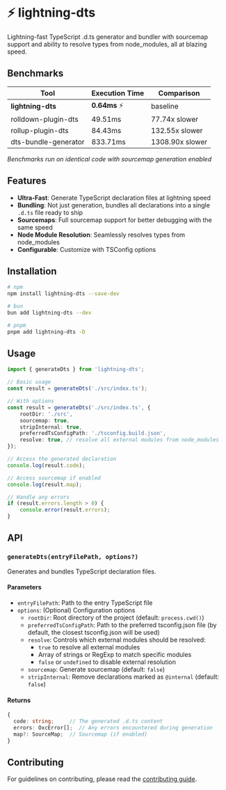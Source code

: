 # ⚡️ lightning-dts

Lightning-fast TypeScript .d.ts generator and bundler with sourcemap support and ability to resolve types from node_modules, all at blazing speed.

## Benchmarks

| Tool                 | Execution Time | Comparison      |
| -------------------- | -------------- | --------------- |
| **lightning-dts**    | **0.64ms** ⚡️ | baseline        |
| rolldown-plugin-dts  | 49.51ms        | 77.74x slower   |
| rollup-plugin-dts    | 84.43ms        | 132.55x slower  |
| dts-bundle-generator | 833.71ms       | 1308.90x slower |

_Benchmarks run on identical code with sourcemap generation enabled_

## Features

- **Ultra-Fast**: Generate TypeScript declaration files at lightning speed
- **Bundling**: Not just generation, bundles all declarations into a single `.d.ts` file ready to ship
- **Sourcemaps**: Full sourcemap support for better debugging with the same speed
- **Node Module Resolution**: Seamlessly resolves types from node_modules
- **Configurable**: Customize with TSConfig options

## Installation

```bash
# npm
npm install lightning-dts --save-dev

# bun
bun add lightning-dts --dev

# pnpm
pnpm add lightning-dts -D
```

## Usage

```typescript
import { generateDts } from 'lightning-dts';

// Basic usage
const result = generateDts('./src/index.ts');

// With options
const result = generateDts('./src/index.ts', {
	rootDir: './src',
	sourcemap: true,
	stripInternal: true,
	preferredTsConfigPath: './tsconfig.build.json',
	resolve: true, // resolve all external modules from node_modules
});

// Access the generated declaration
console.log(result.code);

// Access sourcemap if enabled
console.log(result.map);

// Handle any errors
if (result.errors.length > 0) {
	console.error(result.errors);
}
```

## API

### `generateDts(entryFilePath, options?)`

Generates and bundles TypeScript declaration files.

#### Parameters

- `entryFilePath`: Path to the entry TypeScript file
- `options`: (Optional) Configuration options
  - `rootDir`: Root directory of the project (default: `process.cwd()`)
  - `preferredTsConfigPath`: Path to the preferred tsconfig.json file (by default, the closest tsconfig.json will be used)
  - `resolve`: Controls which external modules should be resolved:
    - `true` to resolve all external modules
    - Array of strings or RegExp to match specific modules
    - `false` or `undefined` to disable external resolution
  - `sourcemap`: Generate sourcemap (default: `false`)
  - `stripInternal`: Remove declarations marked as `@internal` (default: `false`)

#### Returns

```typescript
{
  code: string;     // The generated .d.ts content
  errors: OxcError[];  // Any errors encountered during generation
  map?: SourceMap;  // Sourcemap (if enabled)
}
```

## Contributing

For guidelines on contributing, please read the [contributing guide](../../CONTRIBUTING.md).
